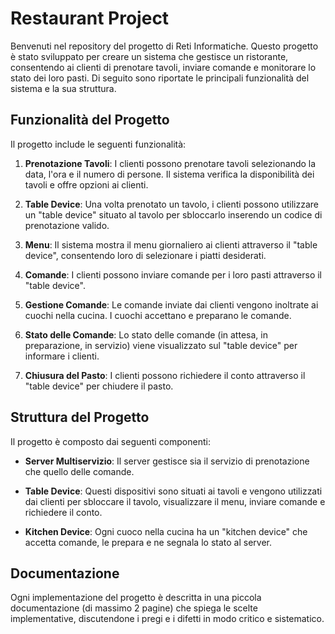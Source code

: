# Restaurant Project

Benvenuti nel repository del progetto di Reti Informatiche. Questo progetto è stato sviluppato per creare un sistema che gestisce un ristorante, consentendo ai clienti di prenotare tavoli, inviare comande e monitorare lo stato dei loro pasti. Di seguito sono riportate le principali funzionalità del sistema e la sua struttura.

## Funzionalità del Progetto

Il progetto include le seguenti funzionalità:

1. **Prenotazione Tavoli**: I clienti possono prenotare tavoli selezionando la data, l'ora e il numero di persone. Il sistema verifica la disponibilità dei tavoli e offre opzioni ai clienti.

2. **Table Device**: Una volta prenotato un tavolo, i clienti possono utilizzare un "table device" situato al tavolo per sbloccarlo inserendo un codice di prenotazione valido.

3. **Menu**: Il sistema mostra il menu giornaliero ai clienti attraverso il "table device", consentendo loro di selezionare i piatti desiderati.

4. **Comande**: I clienti possono inviare comande per i loro pasti attraverso il "table device". 

5. **Gestione Comande**: Le comande inviate dai clienti vengono inoltrate ai cuochi nella cucina. I cuochi accettano e preparano le comande.

6. **Stato delle Comande**: Lo stato delle comande (in attesa, in preparazione, in servizio) viene visualizzato sul "table device" per informare i clienti.

7. **Chiusura del Pasto**: I clienti possono richiedere il conto attraverso il "table device" per chiudere il pasto.

## Struttura del Progetto

Il progetto è composto dai seguenti componenti:

- **Server Multiservizio**: Il server gestisce sia il servizio di prenotazione che quello delle comande. 

- **Table Device**: Questi dispositivi sono situati ai tavoli e vengono utilizzati dai clienti per sbloccare il tavolo, visualizzare il menu, inviare comande e richiedere il conto.

- **Kitchen Device**: Ogni cuoco nella cucina ha un "kitchen device" che accetta comande, le prepara e ne segnala lo stato al server.


## Documentazione

Ogni implementazione del progetto è descritta in una piccola documentazione (di massimo 2 pagine) che spiega le scelte implementative, discutendone i pregi e i difetti in modo critico e sistematico.

